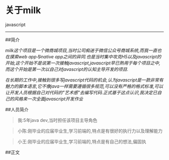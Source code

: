 # 关于milk

 javascript

---
##简介

 

*milk这个项目是一个微商城项目,当时公司痴迷于微信公众号商城系统,而我一直也在摸索web app与native
app之间的异同.也是当时集中攻克H5以及javascript的开始,这个开始不是说第一次接触javascript,javascript早已熟用于每个项目之中,而这个开始是第一次以自己对javascript的认知主导开发的项目.*

*在长期的工作中,接触到很多写javascript代码的机会,认为javascript是一款非常有魅力的脚本语言,它不像java一样需要遵循很多规范,可以没有严格的格式标准,可以让开发人员根据自己对代码的"艺术感"去编写代码.正式基于这点认识,我决定已自己的风格来一次全面javascript开发作业*

##人员简介

> 我:5年java dev,当时担任该项目主导角色 

> 小陈:刚毕业的应届毕业生,学习前端的,特点是有很好的执行力以及理解能力

> 小王:刚毕业的应届毕业生,学习前端的,特点是有自己的想法,偏固执


##正文
